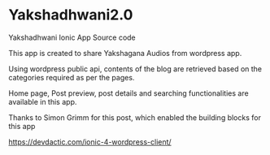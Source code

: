 # Yakshadhwani2.0
Yakshadhwani Ionic App Source code

This app is created to share Yakshagana Audios from wordpress app.

Using wordpress public api, contents of the blog are retrieved based on the categories required as per the pages.

Home page, Post preview, post details and searching functionalities are available in this app.

Thanks to Simon Grimm for this post, which enabled the building blocks for this app

https://devdactic.com/ionic-4-wordpress-client/
